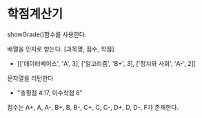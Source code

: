 # 학점계산기
showGrade()함수를 사용한다.

배열을 인자로 받는다. [과목명, 점수, 학점]
* [['데이터베이스', 'A', 3], ['알고리즘', 'B+', 3], ['정치와 사회', 'A-', 2]]

문자열을 리턴한다.
* "총평점 4.17, 이수학점 8"

점수는 A+, A, A-, B+, B, B-, C+, C, C-, D+, D, D-, F가 존재한다.